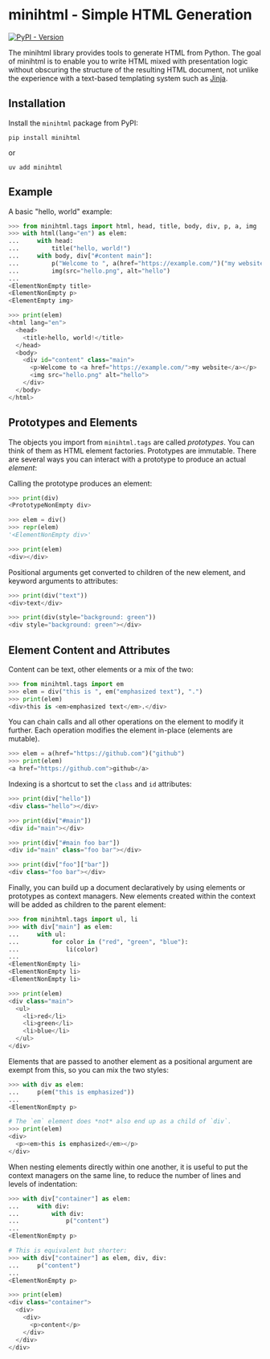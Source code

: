 # minihtml - Simple HTML Generation

[![PyPI - Version](https://img.shields.io/pypi/v/minihtml)](https://pypi.org/project/minihtml/)

The minihtml library provides tools to generate HTML from Python. The goal of
minihtml is to enable you to write HTML mixed with presentation logic without
obscuring the structure of the resulting HTML document, not unlike the
experience with a text-based templating system such as [Jinja][jinja].

[jinja]: https://jinja.palletsprojects.com/

## Installation

Install the `minihtml` package from PyPI:

    pip install minihtml

or

    uv add minihtml

## Example

A basic "hello, world" example:

~~~python
>>> from minihtml.tags import html, head, title, body, div, p, a, img
>>> with html(lang="en") as elem:
...     with head:
...         title("hello, world!")
...     with body, div["#content main"]:
...         p("Welcome to ", a(href="https://example.com/")("my website"))
...         img(src="hello.png", alt="hello")
...
<ElementNonEmpty title>
<ElementNonEmpty p>
<ElementEmpty img>

>>> print(elem)
<html lang="en">
  <head>
    <title>hello, world!</title>
  </head>
  <body>
    <div id="content" class="main">
      <p>Welcome to <a href="https://example.com/">my website</a></p>
      <img src="hello.png" alt="hello">
    </div>
  </body>
</html>

~~~

## Prototypes and Elements

The objects you import from `minihtml.tags` are called *prototypes*. You can
think of them as HTML element factories. Prototypes are immutable. There are
several ways you can interact with a prototype to produce an actual *element*:

Calling the prototype produces an element:

~~~python
>>> print(div)
<PrototypeNonEmpty div>

>>> elem = div()
>>> repr(elem)
'<ElementNonEmpty div>'

>>> print(elem)
<div></div>

~~~

Positional arguments get converted to children of the new element, and keyword
arguments to attributes:

~~~python
>>> print(div("text"))
<div>text</div>

>>> print(div(style="background: green"))
<div style="background: green"></div>

~~~

## Element Content and Attributes

Content can be text, other elements or a mix of the two:

~~~python
>>> from minihtml.tags import em
>>> elem = div("this is ", em("emphasized text"), ".")
>>> print(elem)
<div>this is <em>emphasized text</em>.</div>

~~~

You can chain calls and all other operations on the element to modify it
further. Each operation modifies the element in-place (elements are mutable).

~~~python
>>> elem = a(href="https://github.com")("github")
>>> print(elem)
<a href="https://github.com">github</a>

~~~

Indexing is a shortcut to set the `class` and `id` attributes:

~~~python
>>> print(div["hello"])
<div class="hello"></div>

>>> print(div["#main"])
<div id="main"></div>

>>> print(div["#main foo bar"])
<div id="main" class="foo bar"></div>

>>> print(div["foo"]["bar"])
<div class="foo bar"></div>

~~~

Finally, you can build up a document declaratively by using elements or
prototypes as context managers. New elements created within the context will be
added as children to the parent element:

~~~python
>>> from minihtml.tags import ul, li
>>> with div["main"] as elem:
...     with ul:
...         for color in ("red", "green", "blue"):
...             li(color)
...
<ElementNonEmpty li>
<ElementNonEmpty li>
<ElementNonEmpty li>

>>> print(elem)
<div class="main">
  <ul>
    <li>red</li>
    <li>green</li>
    <li>blue</li>
  </ul>
</div>

~~~

Elements that are passed to another element as a positional argument are exempt
from this, so you can mix the two styles:

~~~python
>>> with div as elem:
...     p(em("this is emphasized"))
...
<ElementNonEmpty p>

# The `em` element does *not* also end up as a child of `div`.
>>> print(elem)
<div>
  <p><em>this is emphasized</em></p>
</div>

~~~

When nesting elements directly within one another, it is useful to put the
context managers on the same line, to reduce the number of lines and levels of
indentation:

~~~python
>>> with div["container"] as elem:
...     with div:
...         with div:
...             p("content")
...
<ElementNonEmpty p>

# This is equivalent but shorter:
>>> with div["container"] as elem, div, div:
...     p("content")
...
<ElementNonEmpty p>

>>> print(elem)
<div class="container">
  <div>
    <div>
      <p>content</p>
    </div>
  </div>
</div>

~~~


<!-- TODO document attribute name mangling -->
<!-- TODO document components -->
<!-- TODO document @template -->
